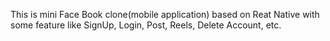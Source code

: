 This is mini Face Book clone(mobile application) based on Reat Native with some feature like SignUp, Login, Post, Reels, Delete Account, etc.
